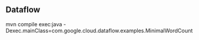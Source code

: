 ## Dataflow
mvn compile exec:java  -Dexec.mainClass=com.google.cloud.dataflow.examples.MinimalWordCount
